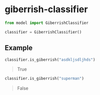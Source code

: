 # giberrish-classifier

```python
from model import GiberrishClassifier

classifier = GiberrishClassifier()
```

## Example

```python
classifier.is_giberrish("asdkljsdljhds")
```
> True

```python
classifier.is_giberrish("superman")
```
>False
